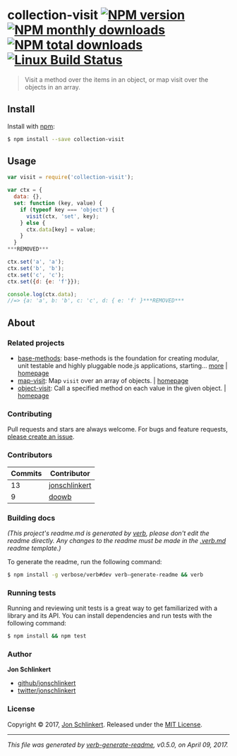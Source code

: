 # collection-visit [![NPM version](https://img.shields.io/npm/v/collection-visit.svg?style=flat)](https://www.npmjs.com/package/collection-visit) [![NPM monthly downloads](https://img.shields.io/npm/dm/collection-visit.svg?style=flat)](https://npmjs.org/package/collection-visit)  [![NPM total downloads](https://img.shields.io/npm/dt/collection-visit.svg?style=flat)](https://npmjs.org/package/collection-visit) [![Linux Build Status](https://img.shields.io/travis/jonschlinkert/collection-visit.svg?style=flat&label=Travis)](https://travis-ci.org/jonschlinkert/collection-visit)

> Visit a method over the items in an object, or map visit over the objects in an array.

## Install

Install with [npm](https://www.npmjs.com/):

```sh
$ npm install --save collection-visit
```

## Usage

```js
var visit = require('collection-visit');

var ctx = {
  data: {},
  set: function (key, value) {
    if (typeof key === 'object') {
      visit(ctx, 'set', key);
    } else {
      ctx.data[key] = value;
    }
  }
***REMOVED***

ctx.set('a', 'a');
ctx.set('b', 'b');
ctx.set('c', 'c');
ctx.set({d: {e: 'f'}});

console.log(ctx.data);
//=> {a: 'a', b: 'b', c: 'c', d: { e: 'f' }***REMOVED***
```

## About

### Related projects

* [base-methods](https://www.npmjs.com/package/base-methods): base-methods is the foundation for creating modular, unit testable and highly pluggable node.js applications, starting… [more](https://github.com/jonschlinkert/base-methods) | [homepage](https://github.com/jonschlinkert/base-methods "base-methods is the foundation for creating modular, unit testable and highly pluggable node.js applications, starting with a handful of common methods, like `set`, `get`, `del` and `use`.")
* [map-visit](https://www.npmjs.com/package/map-visit): Map `visit` over an array of objects. | [homepage](https://github.com/jonschlinkert/map-visit "Map `visit` over an array of objects.")
* [object-visit](https://www.npmjs.com/package/object-visit): Call a specified method on each value in the given object. | [homepage](https://github.com/jonschlinkert/object-visit "Call a specified method on each value in the given object.")

### Contributing

Pull requests and stars are always welcome. For bugs and feature requests, [please create an issue](../../issues/new).

### Contributors

| **Commits** | **Contributor** | 
| --- | --- |
| 13 | [jonschlinkert](https://github.com/jonschlinkert) |
| 9 | [doowb](https://github.com/doowb) |

### Building docs

_(This project's readme.md is generated by [verb](https://github.com/verbose/verb-generate-readme), please don't edit the readme directly. Any changes to the readme must be made in the [.verb.md](.verb.md) readme template.)_

To generate the readme, run the following command:

```sh
$ npm install -g verbose/verb#dev verb-generate-readme && verb
```

### Running tests

Running and reviewing unit tests is a great way to get familiarized with a library and its API. You can install dependencies and run tests with the following command:

```sh
$ npm install && npm test
```

### Author

**Jon Schlinkert**

* [github/jonschlinkert](https://github.com/jonschlinkert)
* [twitter/jonschlinkert](https://twitter.com/jonschlinkert)

### License

Copyright © 2017, [Jon Schlinkert](https://github.com/jonschlinkert).
Released under the [MIT License](LICENSE).

***

_This file was generated by [verb-generate-readme](https://github.com/verbose/verb-generate-readme), v0.5.0, on April 09, 2017._